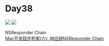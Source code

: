 # Day38
![](https://img.shields.io/badge/language-Swift-orange.svg)
![](https://img.shields.io/badge/platform-macOS-lightgrey.svg)

NSResponder Chain  
[Mac开发跬步积累(六): 响应链NSResponder Chain](https://www.jianshu.com/p/039cfe2e5ef7)

